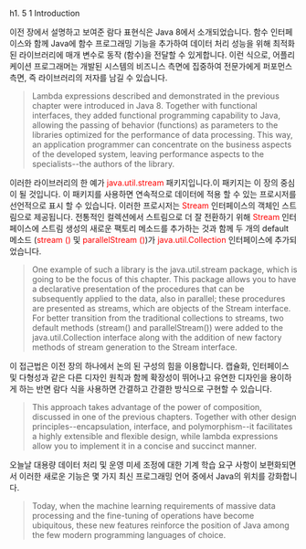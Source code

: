 h1. 5 1 Introduction

이전 장에서 설명하고 보여준 람다 표현식은 Java 8에서 소개되었습니다. 함수 인터페이스와 함께 Java에 함수 프로그래밍 기능을 추가하여 데이터 처리 성능을 위해 최적화 된 라이브러리에 매개 변수로 동작 (함수)을 전달할 수 있게합니다. 이런 식으로, 어플리케이션 프로그래머는 개발된 시스템의 비즈니스 측면에 집중하여 전문가에게 퍼포먼스 측면, 즉 라이브러리의 저자를 남길 수 있습니다.

> Lambda expressions described and demonstrated in the previous chapter were introduced in Java 8. Together with functional interfaces, they added functional programming capability to Java, allowing the passing of behavior (functions) as parameters to the libraries optimized for the performance of data processing. This way, an application programmer can concentrate on the business aspects of the developed system, leaving performance aspects to the specialists--the authors of the library.

이러한 라이브러리의 한 예가 <span style="color: red">java.util.stream</span> 패키지입니다.이 패키지는 이 장의 중심이 될 것입니다. 이 패키지를 사용하면 연속적으로 데이터에 적용 할 수 있는 프로시저를 선언적으로 표시 할 수 있습니다. 이러한 프로시저는 <span style="color: red">Stream</span> 인터페이스의 객체인 스트림으로 제공됩니다. 전통적인 컬렉션에서 스트림으로 더 잘 전환하기 위해 <span style="color: red">Stream</span> 인터페이스에 스트림 생성의 새로운 팩토리 메소드를 추가하는 것과 함께 두 개의 default 메소드 (<span style="color: red">stream ()</span> 및 <span style="color: red">parallelStream ()</span>)가 <span style="color: red">java.util.Collection</span> 인터페이스에 추가되었습니다.

> One example of such a library is the java.util.stream package, which is going to be the focus of this chapter. This package allows you to have a declarative presentation of the procedures that can be subsequently applied to the data, also in parallel; these procedures are presented as streams, which are objects of the Stream interface. For better transition from the traditional collections to streams, two default methods (stream() and parallelStream()) were added to the java.util.Collection interface along with the addition of new factory methods of stream generation to the Stream interface. 

이 접근법은 이전 장의 하나에서 논의 된 구성의 힘을 이용합니다. 캡슐화, 인터페이스 및 다형성과 같은 다른 디자인 원칙과 함께 확장성이 뛰어나고 유연한 디자인을 용이하게 하는 반면 람다 식을 사용하면 간결하고 간결한 방식으로 구현할 수 있습니다.

> This approach takes advantage of the power of composition, discussed in one of the previous chapters. Together with other design principles--encapsulation, interface, and polymorphism--it facilitates a highly extensible and flexible design, while lambda expressions allow you to implement it in a concise and succinct manner.   

오늘날 대용량 데이터 처리 및 운영 미세 조정에 대한 기계 학습 요구 사항이 보편화되면서 이러한 새로운 기능은 몇 가지 최신 프로그래밍 언어 중에서 Java의 위치를 ​​강화합니다.

> Today, when the machine learning requirements of massive data processing and the fine-tuning of operations have become ubiquitous, these new features reinforce the position of Java among the few modern programming languages of choice.